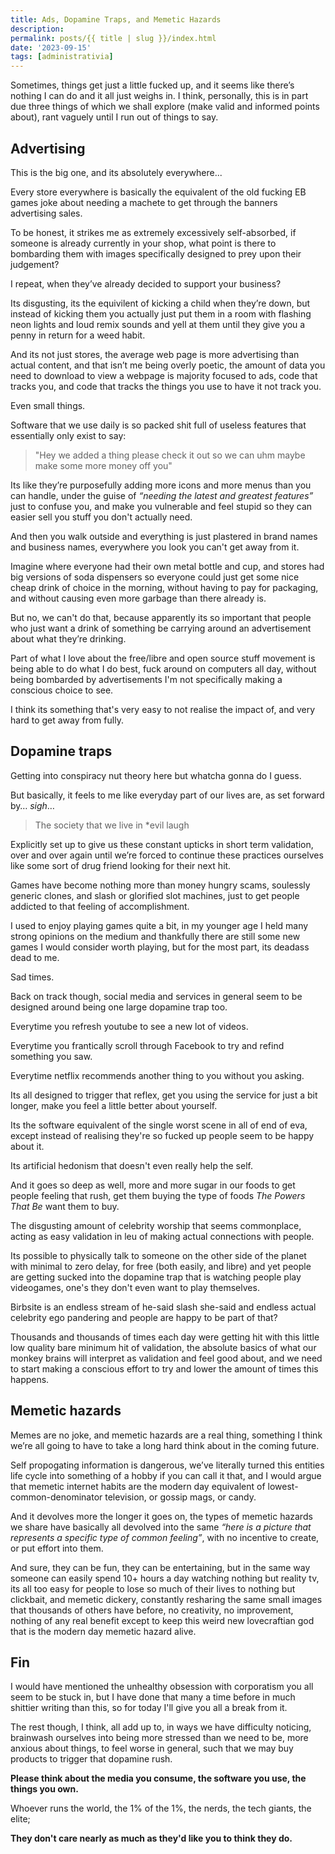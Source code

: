 ```yaml
---
title: Ads, Dopamine Traps, and Memetic Hazards
description: 
permalink: posts/{{ title | slug }}/index.html
date: '2023-09-15'
tags: [administrativia]
---
```


Sometimes, things get just a little fucked up, and it seems like there’s nothing I can do and it all just weighs in. I think, personally, this is in part due three things of which we shall explore (make valid and informed points about), rant vaguely until I run out of things to say.


## Advertising

This is the big one, and its absolutely everywhere...

Every store everywhere is basically the equivalent of the old fucking EB games joke about needing a machete to get through the banners advertising sales.

To be honest, it strikes me as extremely excessively self-absorbed, if someone is already currently in your shop, what point is there to bombarding them with images specifically designed to prey upon their judgement?

I repeat, when they’ve already decided to support your business?

Its disgusting, its the equivilent of kicking a child when they’re down, but instead of kicking them you actually just put them in a room with flashing neon lights and loud remix sounds and yell at them until they give you a penny in return for a weed habit.

And its not just stores, the average web page is more advertising than actual content, and that isn’t me being overly poetic, the amount of data you need to download to view a webpage is majority focused to ads, code that tracks you, and code that tracks the things you use to have it not track you.

Even small things.

Software that we use daily is so packed shit full of useless features that essentially only exist to say:

> "Hey we added a thing please check it out so we can uhm maybe make some more money off you"

Its like they’re purposefully adding more icons and more menus than you can handle, under the guise of *“needing the latest and greatest features”* just to confuse you, and make you vulnerable and feel stupid so they can easier sell you stuff you don't actually need.

And then you walk outside and everything is just plastered in brand names and business names, everywhere you look you can't get away from it.

Imagine where everyone had their own metal bottle and cup, and stores had big versions of soda dispensers so everyone could just get some nice cheap drink of choice in the morning, without having to pay for packaging, and without causing even more garbage than there already is.

But no, we can't do that, because apparently its so important that people who just want a drink of something be carrying around an advertisement about what they’re drinking.

Part of what I love about the free/libre and open source stuff movement is being able to do what I do best, fuck around on computers all day, without being bombarded by advertisements I'm not specifically making a conscious choice to see.

I think its something that's very easy to not realise the impact of, and very hard to get away from fully.

## Dopamine traps
Getting into conspiracy nut theory here but whatcha gonna do I guess.

But basically, it feels to me like everyday part of our lives are, as set forward by… *sigh*…

> The society that we live in *evil laugh

Explicitly set up to give us these constant upticks in short term validation, over and over again until we’re forced to continue these practices ourselves like some sort of drug friend looking for their next hit.

Games have become nothing more than money hungry scams, soulessly generic clones, and slash or glorified slot machines, just to get people addicted to that feeling of accomplishment.

I used to enjoy playing games quite a bit, in my younger age I held many strong opinions on the medium and thankfully there are still some new games I would consider worth playing, but for the most part, its deadass dead to me.

Sad times.

Back on track though, social media and services in general seem to be designed around being one large dopamine trap too.

Everytime you refresh youtube to see a new lot of videos.

Everytime you frantically scroll through Facebook to try and refind something you saw.

Everytime netflix recommends another thing to you without you asking.

Its all designed to trigger that reflex, get you using the service for just a bit longer, make you feel a little better about yourself.

Its the software equivalent of the single worst scene in all of end of eva, except instead of realising they're so fucked up people seem to be happy about it.

Its artificial hedonism that doesn't even really help the self.

And it goes so deep as well, more and more sugar in our foods to get people feeling that rush, get them buying the type of foods *The Powers That Be* want them to buy.

The disgusting amount of celebrity worship that seems commonplace, acting as easy validation in leu of making actual connections with people.

Its possible to physically talk to someone on the other side of the planet with minimal to zero delay, for free (both easily, and libre) and yet people are getting sucked into the dopamine trap that is watching people play videogames, one's they don't even want to play themselves.

Birbsite is an endless stream of he-said slash she-said and endless actual celebrity ego pandering and people are happy to be part of that?

Thousands and thousands of times each day were getting hit with this little low quality bare minimum hit of validation, the absolute basics of what our monkey brains will interpret as validation and feel good about, and we need to start making a conscious effort to try and lower the amount of times this happens.

## Memetic hazards

Memes are no joke, and memetic hazards are a real thing, something I think we’re all going to have to take a long hard think about in the coming future.

Self propogating information is dangerous, we’ve literally turned this entities life cycle into something of a hobby if you can call it that, and I would argue that memetic internet habits are the modern day equivalent of lowest-common-denominator television, or gossip mags, or candy.

And it devolves more the longer it goes on, the types of memetic hazards we share have basically all devolved into the same *“here is a picture that represents a specific type of common feeling”*, with no incentive to create, or put effort into them.

And sure, they can be fun, they can be entertaining, but in the same way someone can easily spend 10+ hours a day watching nothing but reality tv, its all too easy for people to lose so much of their lives to nothing but clickbait, and memetic dickery, constantly resharing the same small images that thousands of others have before, no creativity, no improvement, nothing of any real benefit except to keep this weird new lovecraftian god that is the modern day memetic hazard alive.

## Fin

I would have mentioned the unhealthy obsession with corporatism you all seem to be stuck in, but I have done that many a time before in much shittier writing than this, so for today I'll give you all a break from it.

The rest though, I think, all add up to, in ways we have difficulty noticing, brainwash ourselves into being more stressed than we need to be, more anxious about things, to feel worse in general, such that we may buy products to trigger that dopamine rush.

**Please think about the media you consume, the software you use, the things you own.**

Whoever runs the world, the 1% of the 1%, the nerds, the tech giants, the elite;

**They don't care nearly as much as they'd like you to think they do.**